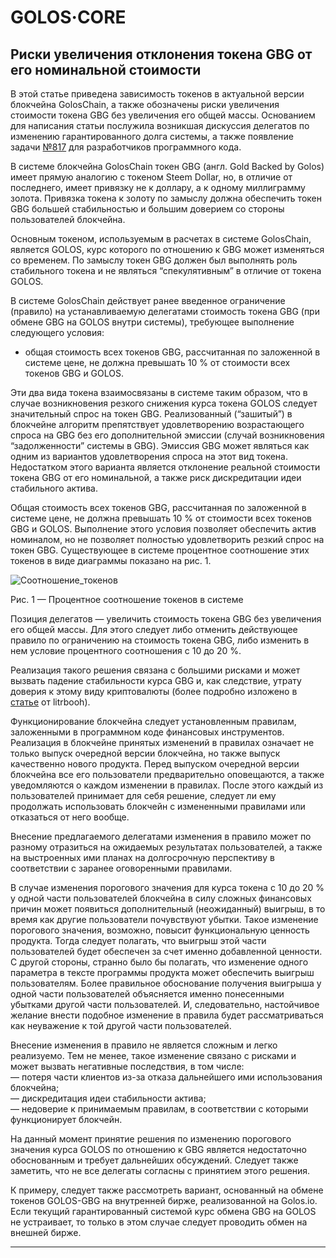# GOLOS·CORE

## Риски увеличения отклонения токена GBG от его номинальной стоимости
В этой статье приведена зависимость токенов в актуальной версии блокчейна GolosChain, а также обозначены риски увеличения стоимости токена GBG без увеличения его общей массы. Основанием для написания статьи послужила возникшая дискуссия делегатов по изменению гарантированного долга системы, а также появление задачи [№817][link_1] для разработчиков программного кода.  

В системе блокчейна GolosChain токен GBG (англ. Gold Backed by Golos) имеет прямую аналогию с токеном Steem Dollar, но, в отличие от последнего, имеет привязку не к доллару, а к одному миллиграмму золота. Привязка токена к золоту по замыслу должна обеспечить токен GBG большей стабильностью и большим доверием со стороны пользователей блокчейна.  

Основным токеном, используемым в расчетах в системе GolosChain, является GOLOS, курс которого по отношению к GBG может изменяться со временем. По замыслу токен GBG должен был выполнять роль стабильного токена и не являться “спекулятивным” в отличие от токена GOLOS.  

В системе GolosChain действует ранее введенное ограничение (правило) на устанавливаемую делегатами стоимость токена GBG (при обмене GBG на GOLOS внутри системы), требующее выполнение следующего условия:  
  * общая стоимость всех токенов GBG, рассчитанная по заложенной в системе цене, не должна превышать 10 % от стоимости всех токенов GBG и GOLOS.  

Эти два вида токена взаимосвязаны в системе таким образом, что в случае возникновения резкого снижения курса токена GOLOS следует значительный спрос на токен GBG. Реализованный (“зашитый”) в блокчейне алгоритм препятствует удовлетворению возрастающего спроса на GBG без его дополнительной эмиссии (случай возникновения “задолженности” системы в GBG). Эмиссия GBG может являться как одним из вариантов удовлетворения спроса на этот вид токена. Недостатком этого варианта является отклонение реальной стоимости токена GBG от его номинальной, а также риск дискредитации идеи стабильного актива.  

Общая стоимость всех токенов GBG, рассчитанная по заложенной в системе цене, не должна превышать 10 % от стоимости всех токенов GBG и GOLOS. Выполнение этого условия позволяет обеспечить актив номиналом, но не позволяет полностью удовлетворить резкий спрос на токен GBG. Существующее в системе процентное соотношение этих токенов в виде диаграммы показано на рис. 1.  

![Соотношение_токенов](https://raw.githubusercontent.com/GolosChain/wiki/master/_images/tokens.png)  

Рис. 1 — Процентное соотношение токенов в системе  
  
Позиция делегатов — увеличить стоимость токена GBG без увеличения его общей массы. Для этого следует либо отменить действующее правило по ограничению на стоимость токена GBG, либо изменить в нем условие процентного соотношения с 10 до 20 %.  
 
Реализация такого решения связана с большими рисками и может вызвать падение стабильности курса GBG и, как следствие, утрату доверия к этому виду криптовалюты (более подробно изложено в [статье][link_2] от litrbooh).     

Функционирование блокчейна следует установленным правилам, заложенными в программном коде финансовых инструментов. Реализация в блокчейне принятых изменений в правилах означает не только выпуск очередной версии блокчейна, но также выпуск качественно нового продукта. Перед выпуском очередной версии блокчейна все его пользователи предварительно оповещаются, а также уведомляются о каждом изменении в правилах. После этого каждый из пользователей принимает для себя решение, следует ли ему продолжать использовать блокчейн с измененными правилами или отказаться от него вообще.  

Внесение предлагаемого делегатами изменения в правило может по разному отразиться на ожидаемых результатах пользователей, а также на выстроенных ими планах на долгосрочную перспективу в соответствии с заранее оговоренными правилами.  

В случае изменения порогового значения для курса токена с 10 до 20 % у одной части пользователей блокчейна в силу сложных финансовых причин может появиться дополнительный (неожиданный) выигрыш, в то время как другие пользователи почувствуют убытки. Такое изменение порогового значения, возможно, повысит функциональную ценность продукта. Тогда следует полагать, что выигрыш этой части пользователей будет обеспечен за счет именно добавленной ценности. С другой стороны, странно было бы полагать, что изменение одного параметра в тексте программы продукта может обеспечить выигрыш пользователям. Более правильное обоснование получения выигрыша у одной части пользователей объясняется именно понесенными убытками другой части пользователей. И, следовательно, настойчивое желание внести подобное изменение в правила будет рассматриваться как неуважение к той другой части пользователей.  

Внесение изменения в правило не является сложным и легко реализуемо. Тем не менее, такое изменение связано с рисками и может вызвать негативные последствия, в том числе:  
— потеря части клиентов из-за отказа дальнейшего ими использования блокчейна;  
— дискредитация идеи стабильности актива;  
— недоверие к принимаемым правилам, в соответствии с которыми функционирует блокчейн.  

На данный момент принятие решения по изменению порогового значения курса GOLOS по отношению к GBG является недостаточно обоснованным и требует дальнейших обсуждений. Следует также заметить, что не все делегаты согласны с принятием этого решения.  
  
К примеру, следует также рассмотреть вариант, основанный на обмене токенов GOLOS-GBG на внутренней бирже, реализованной на Golos.io. Если текущий гарантированный системой курс обмена GBG на GOLOS не устраивает, то только в этом случае следует проводить обмен на внешней бирже.  

[link_1]: https://github.com/GolosChain/golos/issues/817  "№817"  
[link_2]: https://golos.io/ru--golos/@litrbooh/ru-pochemu-delegaty-podryvayut-ideyu-stabilxnogo-aktiva-ili-pochemu-nuzhno-ubratx-proczenty-po-gbg  "статье"  
[link_3]: https://raw.githubusercontent.com/GolosChain/wiki/master/_images/golos_logo.png  

****

